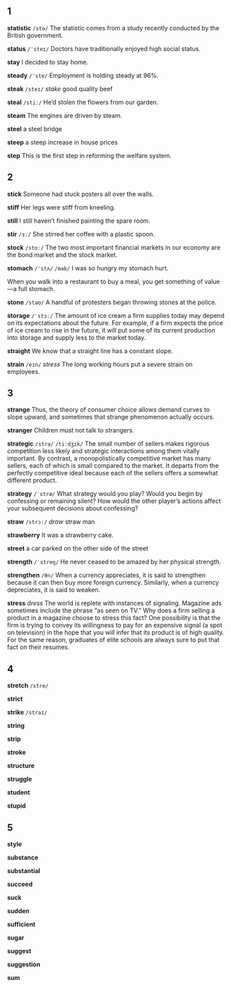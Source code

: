 ## 1
**statistic** 
`/stə/`
The statistic comes from a study recently conducted by the British government.

**status** 
`/ˈsteɪ/`
Doctors have traditionally enjoyed high social status.

**stay** 
I decided to stay home.

**steady**
`/ˈste/` 
Employment is holding steady at 96%.

**steak** 
`/steɪ/`
*stake*
good quality beef

**steal** 
`/stiː/`
He’d stolen the flowers from our garden.

**steam** 
The engines are driven by steam.

**steel** 
a steel bridge

**steep** 
a steep increase in house prices

**step** 
This is the first step in reforming the welfare system.

## 2
**stick** 
Someone had stuck posters all over the walls.

**stiff** 
Her legs were stiff from kneeling.

**still** 
I still haven’t finished painting the spare room.

**stir** 
`/ɜː/`
She stirred her coffee with a plastic spoon.

**stock** 
`/stɑː/`
The two most important financial markets in our economy are the bond market and the stock market.

**stomach** 
`/ˈstʌ/` `/mək/`
I was so hungry my stomach hurt.

When you walk into a restaurant to buy a meal, you get something of value—a full stomach.

**stone** 
`/stəʊ/`
A handful of protesters began throwing stones at the police.

**storage** 
`/ˈstɔː/`
The amount of ice cream a firm supplies today may depend on its expectations about the future. For example, if a firm expects the price of ice cream
to rise in the future, it will put some of its current production into storage and supply less to the market today.

**straight** 
We know that a straight line has a constant slope.

**strain** 
`/eɪn/`
*stress*
The long working hours put a severe strain on employees.

## 3
**strange** 
Thus, the theory of consumer choice allows demand curves to slope upward, and sometimes that strange phenomenon actually occurs.

**stranger** 
Children must not talk to strangers.

**strategic** 
`/strə/` `/tiːdʒɪk/`
The small number of sellers makes rigorous competition less likely and strategic interactions among them vitally important. By contrast, a monopolistically competitive market has many sellers, each of which is small compared to the market. It departs from the perfectly competitive ideal because each of the sellers offers a somewhat different product.

**strategy** 
`/ˈstræ/`
What strategy would you play? Would you begin by confessing or remaining silent? How would the other player’s actions affect your subsequent
decisions about confessing?

**straw** 
`/strɔ:/`
*draw*
straw man

**strawberry** 
 It was a strawberry cake.

**street** 
a car parked on the other side of the street

**strength** 
`/ˈstreŋ/`
He never ceased to be amazed by her physical strength.

**strengthen** 
`/θn/`
When a currency appreciates, it is said to strengthen because it can then buy more foreign currency. Similarly, when a currency depreciates, it is said to weaken.

**stress** 
*dress*
The world is replete with instances of signaling. Magazine ads sometimes include the phrase “as seen on TV.” Why does a firm selling a product in a magazine choose to stress this fact? One possibility is that the firm is trying to convey its willingness to pay for an expensive signal (a spot on television) in the hope that you will infer that its product is of high quality. For the same reason, graduates of elite schools are always sure to put that fact on their resumes.

## 4
**stretch** 
`/stre/`

**strict** 

**strike** 
`/straɪ/`

**string** 

**strip** 

**stroke** 

**structure** 

**struggle** 

**student** 

**stupid** 

## 5
**style** 

**substance** 

**substantial** 

**succeed** 

**suck** 

**sudden** 

**sufficient** 

**sugar** 

**suggest** 

**suggestion** 

**sum** 